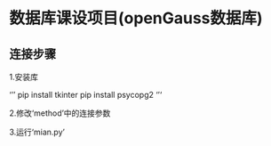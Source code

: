 # 数据库课设项目(openGauss数据库)
## 连接步骤
1.安装库

‘’’
pip install tkinter
pip install psycopg2
‘’‘

2.修改‘method’中的连接参数

3.运行‘mian.py’
